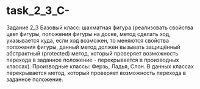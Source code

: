 # task_2_3_C-
Задание 2_3
Базовый класс: шахматная фигура (реализовать свойства цвет фигуры, положения фигуры на доске, метод сделать ход, указывается куда, если ход возможен, то меняются свойства положения фигуры, данный метод должен вызывать защищённый абстрактный (protected) метод, который проверяет возможность перехода в заданное положение - перекрывается в производных классах).
Производные классы: Ферзь, Ладья, Слон. В данных классах перекрывается метод, который проверяет возможность перехода в заданное положение.
